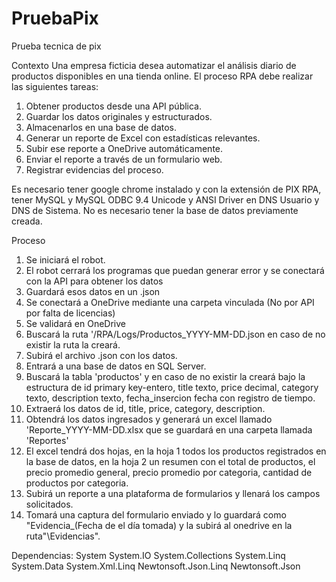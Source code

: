 # PruebaPix
Prueba tecnica de pix

Contexto
Una empresa ficticia desea automatizar el análisis diario de productos disponibles en una tienda
online.
El proceso RPA debe realizar las siguientes tareas:
1. Obtener productos desde una API pública.
2. Guardar los datos originales y estructurados.
3. Almacenarlos en una base de datos.
4. Generar un reporte de Excel con estadísticas relevantes.
5. Subir ese reporte a OneDrive automáticamente.
6. Enviar el reporte a través de un formulario web.
7. Registrar evidencias del proceso.

Es necesario tener google chrome instalado y con la extensión de PIX RPA, tener MySQL y MySQL ODBC 9.4 Unicode y ANSI Driver en DNS Usuario y DNS de Sistema. No es necesario tener la base de datos previamente creada.

Proceso
1. Se iniciará el robot.
2. El robot cerrará los programas que puedan generar error y se conectará con la API para obtener los datos
3. Guardará esos datos en un .json
4. Se conectará a OneDrive mediante una carpeta vinculada (No por API por falta de licencias)
5. Se validará en OneDrive
6. Buscará la ruta '/RPA/Logs/Productos_YYYY-MM-DD.json en caso de no existir la ruta la creará.
7. Subirá el archivo .json con los datos.
8. Entrará a una base de datos en SQL Server.
9. Buscará la tabla 'productos' y en caso de no existir la creará bajo la estructura de id primary key-entero, title texto, price decimal, category texto, description texto, fecha_insercion fecha con registro de tiempo.
10. Extraerá los datos de id, title, price, category, description.
11. Obtendrá los datos ingresados y generará un excel llamado 'Reporte_YYYY-MM-DD.xlsx que se guardará en una carpeta llamada 'Reportes'
12. El excel tendrá dos hojas, en la hoja 1 todos los productos registrados en la base de datos, en la hoja 2 un resumen con el total de productos, el precio promedio general, precio promedio por categoria, cantidad de productos por categoria.
13. Subirá un reporte a una plataforma de formularios y llenará los campos solicitados.
14. Tomará una captura del formulario enviado y lo guardará como "Evidencia_(Fecha de el día tomada) y la subirá al onedrive en la ruta"\Evidencias\".

Dependencias:
System
System.IO
System.Collections
System.Linq
System.Data
System.Xml.Linq
Newtonsoft.Json.Linq
Newtonsoft.Json